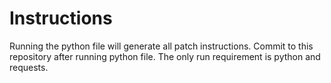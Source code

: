 # Instructions

Running the python file will generate all patch instructions. Commit to this repository after running python file.  The only run requirement is python and requests.

